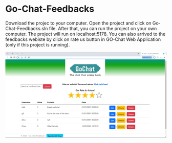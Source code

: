 # Go-Chat-Feedbacks

Download the projec to your computer.
Open the project and click on Go-Chat-Feedbacks.sln file. After that, you can run the project on your own computer.
The project will run on localhost:5178. 
You can also arrived to the feedbacks webiste by click on rate us button in GO-Chat Web Application (only if this project is running).

<img src=Go-Chat-Feedbacks/Data/Go-Chat-Feedbacks.jpg />
